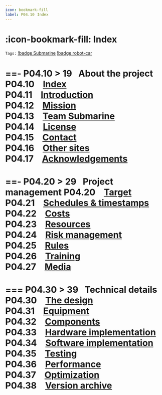 ```yaml
---
icon: bookmark-fill
label: P04.10⠀Index
---
```

# :icon-bookmark-fill: Index
`Tags:` [!badge Submarine](/projects/P04-submarine.md) [!badge robot-car]()

==- P04.10 > 19⠀About the project
P04.10 ⠀[Index](/projects/P04-submarine/P04-10-19-about-the-project/P04-10-index.md)\
P04.11 ⠀[Introduction](/projects/P04-submarine/P04-10-19-about-the-project/P04-11-introduction.md)\
P04.12 ⠀[Mission](/projects/P04-submarine/P04-10-19-about-the-project/P04-11-mission.md)\
P04.13 ⠀[Team Submarine](/projects/P04-submarine/P04-10-19-about-the-project/P04-12-team-submarine.md)\
P04.14 ⠀[License](/projects/P04-submarine/P04-10-19-about-the-project/P04-13-license.md)\
P04.15 ⠀[Contact](/projects/P04-submarine/P04-10-19-about-the-project/P04-14-contact.md)\
P04.16 ⠀[Other sites](/projects/P04-submarine/P04-10-19-about-the-project/P04-15-other-sites.md)\
P04.17 ⠀[Acknowledgements](/projects/P04-submarine/P04-10-19-about-the-project/P04-17-acknowledgements.md)
===

==- P04.20 > 29⠀Project management
P04.20 ⠀[Target](/projects/P04-submarine/P04-20-29-project-management/P04-20-target.md)\
P04.21 ⠀[Schedules & timestamps](/projects/P04-submarine/P04-20-29-project-management/P04-21-schedules.md)\
P04.22 ⠀[Costs](/projects/P04-submarine/P04-20-29-project-management/P04-22-costs.md)\
P04.23 ⠀[Resources](/projects/P04-submarine/P04-20-29-project-management/P04-23-resources.md)\
P04.24 ⠀[Risk management](/projects/P04-submarine/P04-20-29-project-management/P04-24-risks.md)\
P04.25 ⠀[Rules](/projects/P04-submarine/P04-20-29-project-management/P04-25-rules.md)\
P04.26 ⠀[Training](/projects/P04-submarine/P04-20-29-project-management/P04-26-training.md)\
P04.27 ⠀[Media](/projects/P04-submarine/P04-20-29-project-management/P04-27-media.md)
===

=== P04.30 > 39⠀Technical details
P04.30 ⠀[The design](/projects/P04-submarine/P04-30-39-technical-details/P04-30-the-design.md)\
P04.31 ⠀[Equipment](/projects/P04-submarine/P04-30-39-technical-details/P04-31-equipment.md)\
P04.32 ⠀[Components](/projects/P04-submarine/P04-30-39-technical-details/P04-32-components.md)\
P04.33 ⠀[Hardware implementation](/projects/P04-submarine/P04-30-39-technical-details/P04-33-hardware.md)\
P04.34 ⠀[Software implementation](/projects/P04-submarine/P04-30-39-technical-details/P04-34-software.md)\
P04.35 ⠀[Testing](/projects/P04-submarine/P04-30-39-technical-details/P04-35-testing.md)\
P04.36 ⠀[Performance](/projects/P04-submarine/P04-30-39-technical-details/P04-36-performance.md)\
P04.37 ⠀[Optimization](/projects/P04-submarine/P04-30-39-technical-details/P04-37-optimization.md)\
P04.38 ⠀[Version archive](/projects/P04-submarine/P04-30-39-technical-details/P04-38-version-archive.md)
===
